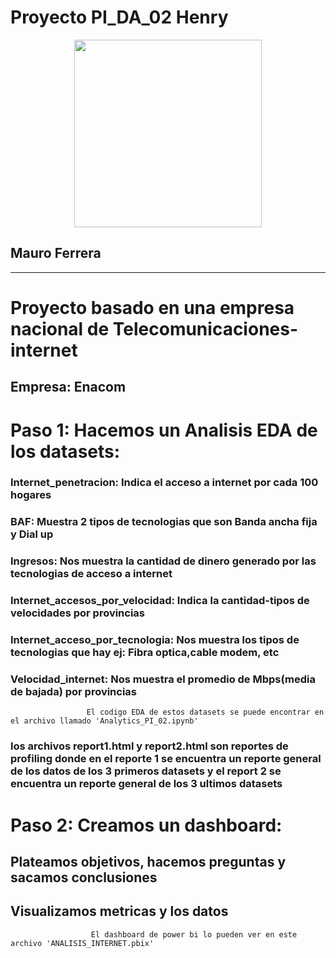 # Proyecto PI_DA_02 **Henry** 

<p align="center">
<img src="https://tse4.mm.bing.net/th?id=OIP.reSA0MFdOEL-ygYTvIYe8AHaCw&pid=Api&P=0"  height=300>
</p>

 ## **Mauro Ferrera**



<hr>  

# Proyecto basado en una empresa nacional de Telecomunicaciones-internet
 ## Empresa: Enacom 

# Paso 1: Hacemos un Analisis EDA de los datasets:
### **Internet_penetracion:** Indica el acceso a internet por cada 100 hogares
### **BAF:** Muestra 2 tipos de tecnologias que son Banda ancha fija y Dial up
### **Ingresos:** Nos muestra la cantidad de dinero generado por las tecnologias de acceso a internet  
### **Internet_accesos_por_velocidad:** Indica la cantidad-tipos de velocidades por provincias
### **Internet_acceso_por_tecnologia:** Nos muestra los tipos de tecnologias que hay ej: Fibra optica,cable modem, etc
### **Velocidad_internet:** Nos muestra el promedio de Mbps(media de bajada) por provincias

                     El codigo EDA de estos datasets se puede encontrar en el archivo llamado 'Analytics_PI_02.ipynb'
### los archivos **report1.html** y **report2.html** son reportes de profiling donde en el reporte 1 se encuentra un reporte general de los datos de los 3 primeros datasets y el report 2 se encuentra un reporte general de los 3 ultimos datasets

# Paso 2: Creamos un dashboard:
## Plateamos objetivos, hacemos preguntas y sacamos conclusiones
## Visualizamos metricas y los datos 

                      El dashboard de power bi lo pueden ver en este archivo 'ANALISIS_INTERNET.pbix'


